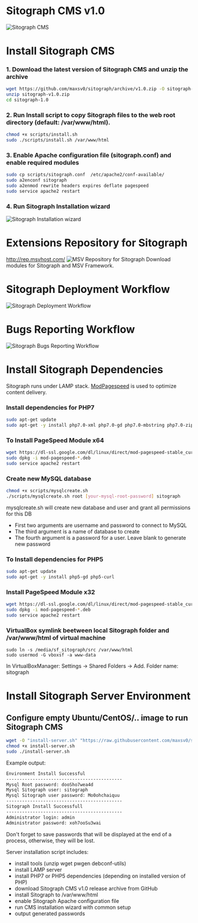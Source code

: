 # Sitograph CMS v1.0
![Sitograph CMS](https://github.com/maxsv0/sitograph/blob/master/docs/screen-demo-sitograph.jpg)

# Install Sitograph CMS

### 1. Download the latest version of Sitograph CMS and unzip the archive
```bash
wget https://github.com/maxsv0/sitograph/archive/v1.0.zip -O sitograph-v1.0.zip
unzip sitograph-v1.0.zip
cd sitograph-1.0
```

### 2. Run Install script to copy Sitograph files to the web root directory (default: /var/www/html).
```bash
chmod +x scripts/install.sh
sudo ./scripts/install.sh /var/www/html
```

### 3. Enable Apache configuration file (sitograph.conf) and enable required modules
```bash
sudo cp scripts/sitograph.conf  /etc/apache2/conf-available/
sudo a2enconf sitograph
sudo a2enmod rewrite headers expires deflate pagespeed
sudo service apache2 restart
```
### 4. Run Sitograph Installation wizard
![Sitograph Installation wizard](https://github.com/maxsv0/sitograph/blob/master/src/content/images/gallery/gallery3_photo1.jpg)

# Extensions Repository for Sitograph
http://rep.msvhost.com/
![MSV Repository for Sitograph](https://raw.githubusercontent.com/maxsv0/repository/master/docs/screencapture-rep-msvhost-com.jpg)
Download modules for Sitograph and MSV Framework.


# Sitograph Deployment Workflow
![Sitograph Deployment Workflow](https://raw.githubusercontent.com/maxsv0/sitograph/development/docs/deployment-workflow.jpg)


# Bugs Reporting Workflow
![Sitograph Bugs Reporting Workflow](https://raw.githubusercontent.com/maxsv0/sitograph/development/docs/issues-workflow.jpg)



# Install Sitograph Dependencies

Sitograph runs under LAMP stack. [ModPagespeed](https://developers.google.com/speed/pagespeed/module/)  is used to optimize content delivery.

### Install dependencies for PHP7
```bash
sudo apt-get update
sudo apt-get -y install php7.0-xml php7.0-gd php7.0-mbstring php7.0-zip php-curl
```

### To Install PageSpeed Module x64
```bash
wget https://dl-ssl.google.com/dl/linux/direct/mod-pagespeed-stable_current_amd64.deb
sudo dpkg -i mod-pagespeed-*.deb 
sudo service apache2 restart
```

### Create new MySQL database
```bash
chmod +x scripts/mysqlcreate.sh
./scripts/mysqlcreate.sh root [your-mysql-root-password] sitograph
```
mysqlcreate.sh will create new database and user and grant all permissions for this DB
* First two arguments are username and password to connect to MySQL
* The third argument is a name of database to create
* The fourth argument is a password for a user. Leave blank to generate new password

### To Install dependencies for PHP5
```bash
sudo apt-get update
sudo apt-get -y install php5-gd php5-curl
```

### Install PageSpeed Module x32
```bash
wget https://dl-ssl.google.com/dl/linux/direct/mod-pagespeed-stable_current_i386.deb
sudo dpkg -i mod-pagespeed-*.deb 
sudo service apache2 restart
```

### VirtualBox symlink beetween local Sitograph folder and /var/www/html of virtual machine
```
sudo ln -s /media/sf_sitograph/src /var/www/html
sudo usermod -G vboxsf -a www-data
```
In VirtualBoxManager:
Settings -> Shared Folders -> Add. Folder name: sitograph


# Install Sitograph Server Environment

## Configure empty Ubuntu/CentOS/.. image to run Sitograph CMS
```bash
wget -O "install-server.sh" "https://raw.githubusercontent.com/maxsv0/sitograph/master/scripts/install-server.sh"
chmod +x install-server.sh
sudo ./install-server.sh
```

Example output:
```bash
Environment Install Successful
--------------------------------------------
Mysql Root password: dooSho7wea4d
Mysql Sitograph user: sitograph
Mysql Sitograph user password: Mo0ohchaiquu
--------------------------------------------
Sitograph Install Successfull
--------------------------------------------
Administrator login: admin
Administrator password: xoh7ooSu3wai
```

Don't forget to save passwords that will be displayed at the end of a process, otherwise, they will be lost.

Server installation script includes:
* install tools (unzip wget pwgen debconf-utils)
* install LAMP server
* install PHP7 or PHP5 dependencies (depending on installed version of PHP)
* download Sitograph CMS v1.0 release archive from GitHub
* install Sitograph to /var/www/html
* enable Sitograph Apache configuration file
* run CMS installation wizard with common setup
* output generated passwords
